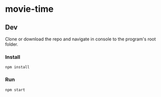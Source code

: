 # movie-time

## Dev

Clone or download the repo and navigate in console to the program's root folder.

### Install

```
npm install
```

### Run

```
npm start
```